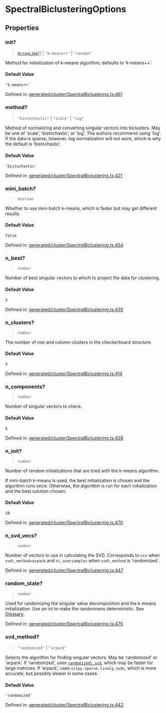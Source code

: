 # SpectralBiclusteringOptions

## Properties

### init?

> [`ArrayLike`](../types/ArrayLike.md)[] \| `"k-means++"` \| `"random"`

Method for initialization of k-means algorithm; defaults to ‘k-means++’.

#### Default Value

`'k-means++'`

Defined in:  [generated/cluster/SpectralBiclustering.ts:461](https://github.com/transitive-bullshit/scikit-learn-ts/blob/122b3c0/packages/sklearn/src/generated/cluster/SpectralBiclustering.ts#L461)

### method?

> `"bistochastic"` \| `"scale"` \| `"log"`

Method of normalizing and converting singular vectors into biclusters. May be one of ‘scale’, ‘bistochastic’, or ‘log’. The authors recommend using ‘log’. If the data is sparse, however, log normalization will not work, which is why the default is ‘bistochastic’.

#### Default Value

`'bistochastic'`

Defined in:  [generated/cluster/SpectralBiclustering.ts:421](https://github.com/transitive-bullshit/scikit-learn-ts/blob/122b3c0/packages/sklearn/src/generated/cluster/SpectralBiclustering.ts#L421)

### mini\_batch?

> `boolean`

Whether to use mini-batch k-means, which is faster but may get different results.

#### Default Value

`false`

Defined in:  [generated/cluster/SpectralBiclustering.ts:454](https://github.com/transitive-bullshit/scikit-learn-ts/blob/122b3c0/packages/sklearn/src/generated/cluster/SpectralBiclustering.ts#L454)

### n\_best?

> `number`

Number of best singular vectors to which to project the data for clustering.

#### Default Value

`3`

Defined in:  [generated/cluster/SpectralBiclustering.ts:435](https://github.com/transitive-bullshit/scikit-learn-ts/blob/122b3c0/packages/sklearn/src/generated/cluster/SpectralBiclustering.ts#L435)

### n\_clusters?

> `number`

The number of row and column clusters in the checkerboard structure.

#### Default Value

`3`

Defined in:  [generated/cluster/SpectralBiclustering.ts:414](https://github.com/transitive-bullshit/scikit-learn-ts/blob/122b3c0/packages/sklearn/src/generated/cluster/SpectralBiclustering.ts#L414)

### n\_components?

> `number`

Number of singular vectors to check.

#### Default Value

`6`

Defined in:  [generated/cluster/SpectralBiclustering.ts:428](https://github.com/transitive-bullshit/scikit-learn-ts/blob/122b3c0/packages/sklearn/src/generated/cluster/SpectralBiclustering.ts#L428)

### n\_init?

> `number`

Number of random initializations that are tried with the k-means algorithm.

If mini-batch k-means is used, the best initialization is chosen and the algorithm runs once. Otherwise, the algorithm is run for each initialization and the best solution chosen.

#### Default Value

`10`

Defined in:  [generated/cluster/SpectralBiclustering.ts:470](https://github.com/transitive-bullshit/scikit-learn-ts/blob/122b3c0/packages/sklearn/src/generated/cluster/SpectralBiclustering.ts#L470)

### n\_svd\_vecs?

> `number`

Number of vectors to use in calculating the SVD. Corresponds to `ncv` when `svd\_method=arpack` and `n\_oversamples` when `svd\_method` is ‘randomized`.

Defined in:  [generated/cluster/SpectralBiclustering.ts:447](https://github.com/transitive-bullshit/scikit-learn-ts/blob/122b3c0/packages/sklearn/src/generated/cluster/SpectralBiclustering.ts#L447)

### random\_state?

> `number`

Used for randomizing the singular value decomposition and the k-means initialization. Use an int to make the randomness deterministic. See [Glossary](../../glossary.html#term-random_state).

Defined in:  [generated/cluster/SpectralBiclustering.ts:475](https://github.com/transitive-bullshit/scikit-learn-ts/blob/122b3c0/packages/sklearn/src/generated/cluster/SpectralBiclustering.ts#L475)

### svd\_method?

> `"randomized"` \| `"arpack"`

Selects the algorithm for finding singular vectors. May be ‘randomized’ or ‘arpack’. If ‘randomized’, uses [`randomized\_svd`](sklearn.utils.extmath.randomized_svd.html#sklearn.utils.extmath.randomized_svd "sklearn.utils.extmath.randomized_svd"), which may be faster for large matrices. If ‘arpack’, uses `scipy.sparse.linalg.svds`, which is more accurate, but possibly slower in some cases.

#### Default Value

`'randomized'`

Defined in:  [generated/cluster/SpectralBiclustering.ts:442](https://github.com/transitive-bullshit/scikit-learn-ts/blob/122b3c0/packages/sklearn/src/generated/cluster/SpectralBiclustering.ts#L442)
